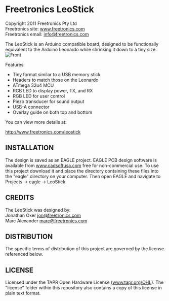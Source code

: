 Freetronics LeoStick
====================
Copyright 2011 Freetronics Pty Ltd  
Freetronics site:  www.freetronics.com  
Freetronics email: info@freetronics.com  

The LeoStick is an Arduino compatible board, designed to be
functionally equivalent to the Arduino Leonardo while shrinking it down
to a tiny size.
![Front](/xelectronics/LeoStick/image/Freetronics-LeoStick-web-label-002-centre_1024x1024.png)


Features:

 * Tiny format similar to a USB memory stick
 * Headers to match those on the Leonardo
 * ATmega 32u4 MCU
 * RGB LED to display power, TX, and RX
 * RGB LED for user control
 * Piezo transducer for sound output
 * USB-A connector
 * Overlay guide on both top and bottom

You can view more details at:

  http://www.freetronics.com/leostick


INSTALLATION
------------
The design is saved as an EAGLE project. EAGLE PCB design software is
available from www.cadsoftusa.com free for non-commercial use. To use
this project download it and place the directory containing these files
into the "eagle" directory on your computer. Then open EAGLE and
navigate to Projects -> eagle -> LeoStick.


CREDITS
-------
The LeoStick was designed by:  
Jonathan Oxer jon@freetronics.com  
Marc Alexander marc@freetronics.com  


DISTRIBUTION
------------
The specific terms of distribution of this project are governed by the
license referenced below.


LICENSE
-------
Licensed under the TAPR Open Hardware License (www.tapr.org/OHL).
The "license" folder within this repository also contains a copy of
this license in plain text format.
